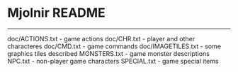 # Mjolnir README
  --------------

doc/ACTIONS.txt		- game actions
doc/CHR.txt		- player and other characteres
doc/CMD.txt		- game commands
doc/IMAGETILES.txt	- some graphics tiles described
MONSTERS.txt		- game monster descriptions
NPC.txt			- non-player game characters
SPECIAL.txt		- game special items

